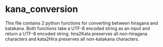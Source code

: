 # kana_conversion
This file contains 2 python functions for converting between hiragana and katakana.
Both functions take a UTF-8 encoded string as an input and return a UTF-8 encoded string.
hira2Kata preserves all non-hiragana characters and kata2Hira preserves all non-katakana characters.

